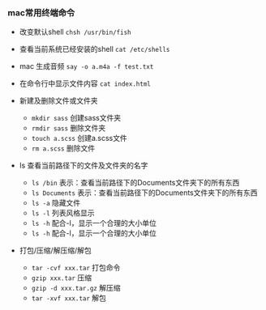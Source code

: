 ### mac常用终端命令
* 改变默认shell `chsh /usr/bin/fish`

* 查看当前系统已经安装的shell `cat /etc/shells`

* mac 生成音频  `say -o a.m4a -f test.txt`

* 在命令行中显示文件内容 `cat index.html`

* 新建及删除文件或文件夹
    * `mkdir sass` 创建sass文件夹
    * `rmdir sass` 删除文件夹
    * `touch a.scss` 创建a.scss文件
    * `rm a.scss` 删除文件

* ls 查看当前路径下的文件及文件夹的名字
    * `ls /bin` 表示：查看当前路径下的Documents文件夹下的所有东西
    * `ls Documents` 表示：查看当前路径下的Documents文件夹下的所有东西 
    * `ls -a` 隐藏文件
    * `ls -l` 列表风格显示
    * `ls -h` 配合-l，显示一个合理的大小单位
    * `ls -h` 配合-l，显示一个合理的大小单位

* 打包/压缩/解压缩/解包
    * `tar -cvf xxx.tar`  打包命令
    * `gzip xxx.tar` 压缩
    * `gzip -d xxx.tar.gz` 解压缩
    * `tar -xvf xxx.tar` 解包

